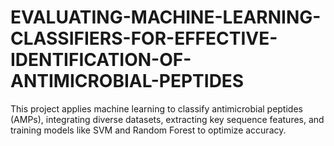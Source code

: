 # EVALUATING-MACHINE-LEARNING-CLASSIFIERS-FOR-EFFECTIVE-IDENTIFICATION-OF-ANTIMICROBIAL-PEPTIDES
This project applies machine learning to classify antimicrobial peptides (AMPs), integrating diverse datasets, extracting key sequence features, and training models like SVM and Random Forest to optimize accuracy.
